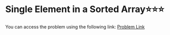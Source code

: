 # Single Element in a Sorted Array⭐⭐⭐
You can access the problem using the following link: [Problem Link](https://leetcode.com/problems/single-element-in-a-sorted-array/description/)